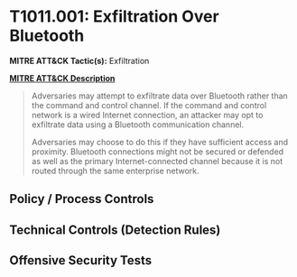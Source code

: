# T1011.001: Exfiltration Over Bluetooth
**MITRE ATT&CK Tactic(s):** Exfiltration

**[MITRE ATT&CK Description](https://attack.mitre.org/techniques/T1011/001)**
<blockquote>Adversaries may attempt to exfiltrate data over Bluetooth rather than the command and control channel. If the command and control network is a wired Internet connection, an attacker may opt to exfiltrate data using a Bluetooth communication channel.

Adversaries may choose to do this if they have sufficient access and proximity. Bluetooth connections might not be secured or defended as well as the primary Internet-connected channel because it is not routed through the same enterprise network.</blockquote>
## Policy / Process Controls
## Technical Controls (Detection Rules)

## Offensive Security Tests
